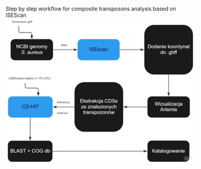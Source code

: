 Step by step workflow for composite transposons analysis based on ISEScan
<img src="workflow_p_sa.jpg">
